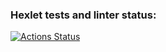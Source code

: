 ### Hexlet tests and linter status:
[![Actions Status](https://github.com/RedOduvan/java-project-61/workflows/hexlet-check/badge.svg)](https://github.com/RedOduvan/java-project-61/actions)
